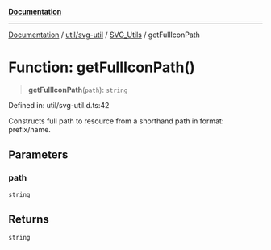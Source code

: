 [**Documentation**](../../../../../index.md)

***

[Documentation](../../../../../index.md) / [util/svg-util](../../../index.md) / [SVG\_Utils](../index.md) / getFullIconPath

# Function: getFullIconPath()

> **getFullIconPath**(`path`): `string`

Defined in: util/svg-util.d.ts:42

Constructs full path to resource from a shorthand path in format: prefix/name.

## Parameters

### path

`string`

## Returns

`string`

